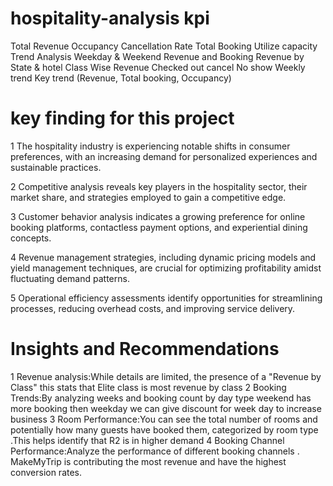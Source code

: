 # hospitality-analysis kpi 
Total Revenue
Occupancy
Cancellation Rate
Total Booking
Utilize capacity
Trend Analysis
Weekday & Weekend Revenue and Booking
Revenue by State & hotel
Class Wise Revenue
Checked out cancel No show
Weekly trend Key trend (Revenue, Total booking, Occupancy)
# key finding for this project
1 The hospitality industry is experiencing notable shifts in consumer preferences, with an increasing demand for personalized experiences and sustainable practices.

2 Competitive analysis reveals key players in the hospitality sector, their market share, and strategies employed to gain a competitive edge.

3 Customer behavior analysis indicates a growing preference for online booking platforms, contactless payment options, and experiential dining concepts.

4 Revenue management strategies, including dynamic pricing models and yield management techniques, are crucial for optimizing profitability amidst fluctuating demand patterns.

5 Operational efficiency assessments identify opportunities for streamlining processes, reducing overhead costs, and improving service delivery.
# Insights and Recommendations
1 Revenue analysis:While details are limited, the presence of a "Revenue by Class" this stats that Elite class is most revenue by class
2 Booking Trends:By analyzing weeks and booking count by day type weekend has more booking then weekday we can give discount for week day to increase business
3 Room Performance:You can see the total number of rooms and potentially how many guests have booked them, categorized by room type .This helps identify that R2 is in higher demand
4 Booking Channel Performance:Analyze the performance of different booking channels . MakeMyTrip is contributing the most revenue and have the highest conversion rates.
